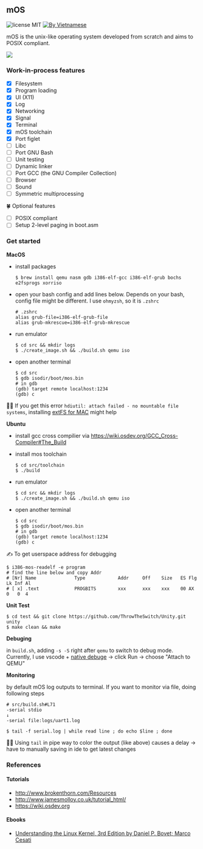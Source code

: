 ## mOS

![license MIT](https://img.shields.io/badge/license-MIT-blue>)
[![By Vietnamese](https://raw.githubusercontent.com/webuild-community/badge/master/svg/by.svg)](https://webuild.community)

mOS is the unix-like operating system developed from scratch and aims to POSIX compliant.

[![](https://i.imgur.com/DZB1mn9.png)](https://www.youtube.com/watch?v=y3h7E1nkaUs "mOS")

### Work-in-process features

- [x] Filesystem
- [x] Program loading
- [x] UI (X11)
- [x] Log
- [x] Networking
- [x] Signal
- [x] Terminal
- [x] mOS toolchain
- [x] Port figlet
- [ ] Libc
- [ ] Port GNU Bash
- [ ] Unit testing
- [ ] Dynamic linker
- [ ] Port GCC (the GNU Compiler Collection)
- [ ] Browser
- [ ] Sound
- [ ] Symmetric multiprocessing

🍀 Optional features

- [ ] POSIX compliant
- [ ] Setup 2-level paging in boot.asm

### Get started

**MacOS**

- install packages

  ```
  $ brew install qemu nasm gdb i386-elf-gcc i386-elf-grub bochs e2fsprogs xorriso
  ```

- open your bash config and add lines below. Depends on your bash, config file might be different. I use `ohmyzsh`, so it is `.zshrc`

  ```
  # .zshrc
  alias grub-file=i386-elf-grub-file
  alias grub-mkrescue=i386-elf-grub-mkrescue
  ```

- run emulator

  ```
  $ cd src && mkdir logs
  $ ./create_image.sh && ./build.sh qemu iso
  ```

- open another terminal
  ```
  $ cd src
  $ gdb isodir/boot/mos.bin
  # in gdb
  (gdb) target remote localhost:1234
  (gdb) c
  ```

✍🏻 If you get this error `hdiutil: attach failed - no mountable file systems`, installing [extFS for MAC](https://www.paragon-software.com/home/extfs-mac/) might help

**Ubuntu**

- install gcc cross compilier via https://wiki.osdev.org/GCC_Cross-Compiler#The_Build
- install mos toolchain

  ```
  $ cd src/toolchain
  $ ./build
  ```

- run emulator

  ```
  $ cd src && mkdir logs
  $ ./create_image.sh && ./build.sh qemu iso
  ```

- open another terminal
  ```
  $ cd src
  $ gdb isodir/boot/mos.bin
  # in gdb
  (gdb) target remote localhost:1234
  (gdb) c
  ```

✍️ To get userspace address for debugging

```
$ i386-mos-readelf -e program
# find the line below and copy Addr
# [Nr] Name              Type            Addr     Off    Size   ES Flg Lk Inf Al
# [ x] .text             PROGBITS        xxx      xxx    xxx    00 AX   0   0  4
```

**Unit Test**

```
$ cd test && git clone https://github.com/ThrowTheSwitch/Unity.git unity
$ make clean && make
```

**Debuging**

in `build.sh`, adding `-s -S` right after `qemu` to switch to debug mode. Currently, I use vscode + [native debuge](https://marketplace.visualstudio.com/items?itemName=webfreak.debug) -> click Run -> choose "Attach to QEMU"

**Monitoring**

by default mOS log outputs to terminal. If you want to monitor via file, doing following steps

```
# src/build.sh#L71
-serial stdio
↓
-serial file:logs/uart1.log
```

```
$ tail -f serial.log | while read line ; do echo $line ; done
```

✍🏻 Using `tail` in pipe way to color the output (like above) causes a delay -> have to manually saving in ide to get latest changes

### References

#### Tutorials

- http://www.brokenthorn.com/Resources
- http://www.jamesmolloy.co.uk/tutorial_html/
- https://wiki.osdev.org

#### Ebooks

- [Understanding the Linux Kernel, 3rd Edition by Daniel P. Bovet; Marco Cesati](https://learning.oreilly.com/library/view/understanding-the-linux/0596005652/)
